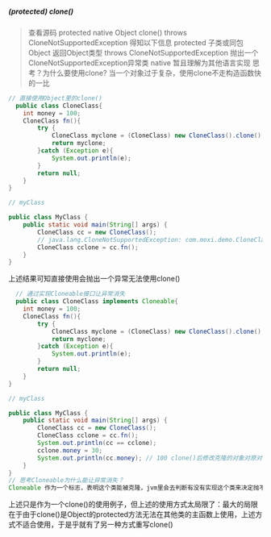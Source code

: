 ##### (protected) clone()  
> 查看源码 protected native Object clone() throws CloneNotSupportedException 得知以下信息
> protected 子类或同包  
> Object 返回Object类型
> throws CloneNotSupportedException 抛出一个CloneNotSupportedException异常类
> native 暂且理解为其他语言实现
> 思考？为什么要使用clone? 当一个对象过于复杂，使用clone不走构造函数快的一比
```java
// 直接使用Object里的clone()
  public class CloneClass{
    int money = 100;
    CloneClass fn(){
        try {
            CloneClass myclone = (CloneClass) new CloneClass().clone();
            return myclone;
        }catch (Exception e){
            System.out.println(e);
        }
        return null;
    }
}

// myClass

public class MyClass {
    public static void main(String[] args) {
        CloneClass cc = new CloneClass();
        // java.lang.CloneNotSupportedException: com.moxi.demo.CloneClass
        CloneClass cclone = cc.fn();
    }
}

```
上述结果可知直接使用会抛出一个异常无法使用clone()

``` java
  // 通过实现Cloneable接口让异常消失
  public class CloneClass implements Cloneable{
    int money = 100;
    CloneClass fn(){
        try {
            CloneClass myclone = (CloneClass) new CloneClass().clone();
            return myclone;
        }catch (Exception e){
            System.out.println(e);
        }
        return null;
    }
}

// myClass

public class MyClass {
    public static void main(String[] args) {
        CloneClass cc = new CloneClass();
        CloneClass cclone = cc.fn();
        System.out.println(cc == cclone);
        cclone.money = 30;
        System.out.println(cc.money); // 100 clone()后修改克隆的对象对原对象不影响【目前只试了基本类型】
    }
}
// 思考Cloneable为什么能让异常消失？
Cloneable 作为一个标志，表明这个类能被克隆，jvm里会去判断有没有实现这个类来决定抛不抛出异常
```

上述只是作为一个clone()的使用例子，但上述的使用方式太局限了：最大的局限在于由于clone()是Object的protected方法无法在其他类的主函数上使用，上述方式不适合使用，于是乎就有了另一种方式重写clone()

```java
  
```